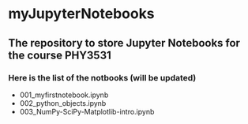 # myJupyterNotebooks
## The repository to store Jupyter Notebooks for the course PHY3531
### Here is the list of the notbooks (will be updated)
- 001_myfirstnotebook.ipynb
- 002_python_objects.ipynb
- 003_NumPy-SciPy-Matplotlib-intro.ipynb
